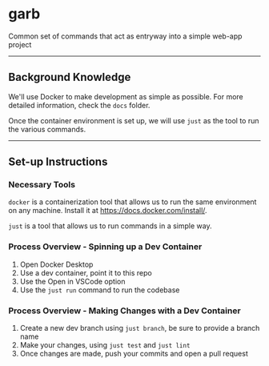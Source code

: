 # garb

Common set of commands that act as entryway into a simple web-app project


--------------------
Background Knowledge
--------------------
We'll use Docker to make development as simple as possible.
For more detailed information, check the `docs` folder.

Once the container environment is set up, we will use `just` as the tool to run the various commands.

--------------------
Set-up Instructions
--------------------
### Necessary Tools
`docker` is a containerization tool that allows us to run the same environment on any machine. Install it at https://docs.docker.com/install/.

`just` is a tool that allows us to run commands in a simple way.

### Process Overview - Spinning up a Dev Container
1. Open Docker Desktop
2. Use a dev container, point it to this repo
3. Use the Open in VSCode option
4. Use the `just run` command to run the codebase

### Process Overview - Making Changes with a Dev Container
1. Create a new dev branch using `just branch`, be sure to provide a branch name
2. Make your changes, using `just test` and `just lint`
3. Once changes are made, push your commits and open a pull request

[//]: # (3. Run `just demo` to do a couple of things!)

[//]: # (### Set-up Instructions - Development)

[//]: # ()
[//]: # (--------------------)

[//]: # (Usage)

[//]: # (--------------------)

[//]: # (#### Running a Development Environment)

[//]: # (1. Run `just dev` to run the tests)

[//]: # (#### Testing, Linting, Formatting)

[//]: # (1. Run `just test` to run the tests)

[//]: # (2. Run `just lint` to run the linter)

[//]: # (3. Run `just format` to run the formatter)

[//]: # (4. Run `just e2e` to run the integrations tests)